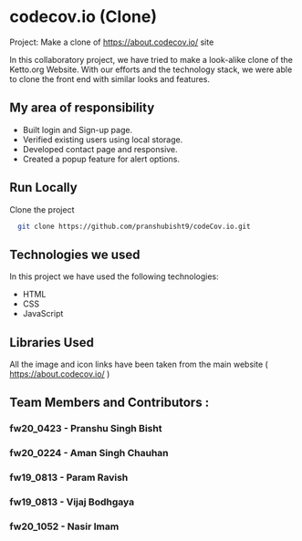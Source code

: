 # codecov.io (Clone)

Project: Make a clone of https://about.codecov.io/ site

In this collaboratory project, we have tried to make a look-alike clone of the Ketto.org Website. With our efforts and the technology stack, we were able to clone the front end with similar looks and features.

<!-- About: Ketto is an Online Crowdfunding Platform and Website in India for fundraising of Social, Charity, Movies, Music, Personal and Creative causes. -->

## My area of responsibility

- Built login and Sign-up page.
- Verified existing users using local storage.
- Developed contact page and responsive.
- Created a popup feature for alert options.

## Run Locally

Clone the project

```bash
  git clone https://github.com/pranshubisht9/codeCov.io.git
```

## Technologies we used

In this project we have used the following technologies:

- HTML
- CSS
- JavaScript

## Libraries Used

All the image and icon links have been taken from the main website ( https://about.codecov.io/ )

## Team Members and Contributors :

### fw20_0423 - Pranshu Singh Bisht

### fw20_0224 - Aman Singh Chauhan

### fw19_0813 - Param Ravish

### fw19_0813 - Vijaj Bodhgaya

### fw20_1052 - Nasir Imam






  
